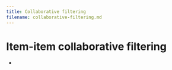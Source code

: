 ```yaml
---
title: Collaborative filtering
filename: collaborative-filtering.md
---
```


# Item-item collaborative filtering
* 